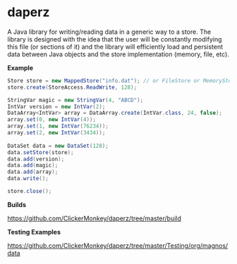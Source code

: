 daperz
======

A Java library for writing/reading data in a generic way to a store. The library is designed with the idea that the user will be constantly modifying this file (or sections of it) and the library will efficiently load and persistent data between Java objects and the store implementation (memory, file, etc).

**Example**

```java
Store store = new MappedStore("info.dat"); // or FileStore or MemoryStore
store.create(StoreAccess.ReadWrite, 128);

StringVar magic = new StringVar(4, "ABCD");
IntVar version = new IntVar(2);
DataArray<IntVar> array = DataArray.create(IntVar.class, 24, false);
array.set(0, new IntVar(4));
array.set(1, new IntVar(76234));
array.set(2, new IntVar(3434));
 
DataSet data = new DataSet(128);
data.setStore(store);
data.add(version);
data.add(magic);
data.add(array);
data.write();

store.close();
```

**Builds**

https://github.com/ClickerMonkey/daperz/tree/master/build

**Testing Examples**

https://github.com/ClickerMonkey/daperz/tree/master/Testing/org/magnos/data
